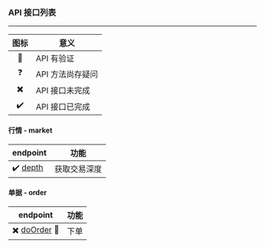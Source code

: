 ### API 接口列表
---

| 图标 | 意义 |
|:---:|---|
| :key: | API 有验证 |
| :question: | API 方法尚存疑问 |
| :heavy_multiplication_x: | API 接口未完成 |
| :heavy_check_mark: | API 接口已完成 |

#### 行情 - market

| endpoint | 功能 |
| --- | --- |
| :heavy_check_mark: [depth](depth) | 获取交易深度 |

#### 单据 - order
| endpoint | 功能 |
| --- | --- |
| :heavy_multiplication_x: [doOrder](doOrder)  :key:  | 下单 |
